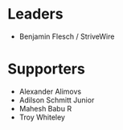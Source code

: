 # Leaders

- Benjamin Flesch / StriveWire


# Supporters

- Alexander Alimovs
- Adilson Schmitt Junior
- Mahesh Babu R
- Troy Whiteley
